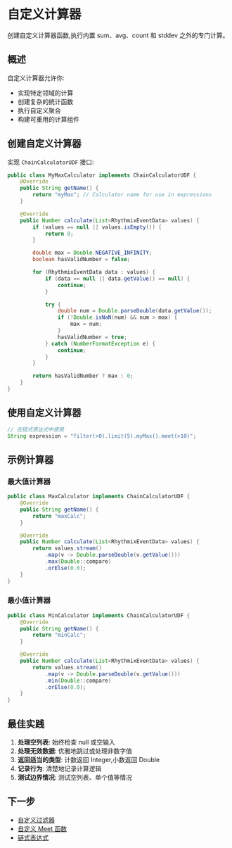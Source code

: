 # 自定义计算器

创建自定义计算器函数,执行内置 sum、avg、count 和 stddev 之外的专门计算。

## 概述

自定义计算器允许你:
- 实现特定领域的计算
- 创建复杂的统计函数
- 执行自定义聚合
- 构建可重用的计算组件

## 创建自定义计算器

实现 `ChainCalculatorUDF` 接口:

```java
public class MyMaxCalculator implements ChainCalculatorUDF {
    @Override
    public String getName() {
        return "myMax"; // Calculator name for use in expressions
    }

    @Override
    public Number calculate(List<RhythmixEventData> values) {
        if (values == null || values.isEmpty()) {
            return 0;
        }

        double max = Double.NEGATIVE_INFINITY;
        boolean hasValidNumber = false;

        for (RhythmixEventData data : values) {
            if (data == null || data.getValue() == null) {
                continue;
            }

            try {
                double num = Double.parseDouble(data.getValue());
                if (!Double.isNaN(num) && num > max) {
                    max = num;
                }
                hasValidNumber = true;
            } catch (NumberFormatException e) {
                continue;
            }
        }

        return hasValidNumber ? max : 0;
    }
}
```

## 使用自定义计算器

```java
// 在链式表达式中使用
String expression = "filter(>0).limit(5).myMax().meet(>10)";
```

## 示例计算器

### 最大值计算器

```java
public class MaxCalculator implements ChainCalculatorUDF {
    @Override
    public String getName() {
        return "maxCalc";
    }

    @Override
    public Number calculate(List<RhythmixEventData> values) {
        return values.stream()
            .map(v -> Double.parseDouble(v.getValue()))
            .max(Double::compare)
            .orElse(0.0);
    }
}
```

### 最小值计算器

```java
public class MinCalculator implements ChainCalculatorUDF {
    @Override
    public String getName() {
        return "minCalc";
    }

    @Override
    public Number calculate(List<RhythmixEventData> values) {
        return values.stream()
            .map(v -> Double.parseDouble(v.getValue()))
            .min(Double::compare)
            .orElse(0.0);
    }
}
```

## 最佳实践

1. **处理空列表**: 始终检查 null 或空输入
2. **处理无效数据**: 优雅地跳过或处理非数字值
3. **返回适当的类型**: 计数返回 Integer,小数返回 Double
4. **记录行为**: 清楚地记录计算逻辑
5. **测试边界情况**: 测试空列表、单个值等情况

## 下一步

- [自定义过滤器](./custom-filters)
- [自定义 Meet 函数](./custom-meet-functions)
- [链式表达式](../expressions/chain/overview)

